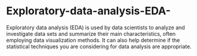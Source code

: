 # Exploratory-data-analysis-EDA-
Exploratory data analysis (EDA) is used by data scientists to analyze and investigate data sets and summarize their main characteristics, often employing data visualization methods.  It can also help determine if the statistical techniques you are considering for data analysis are appropriate.
